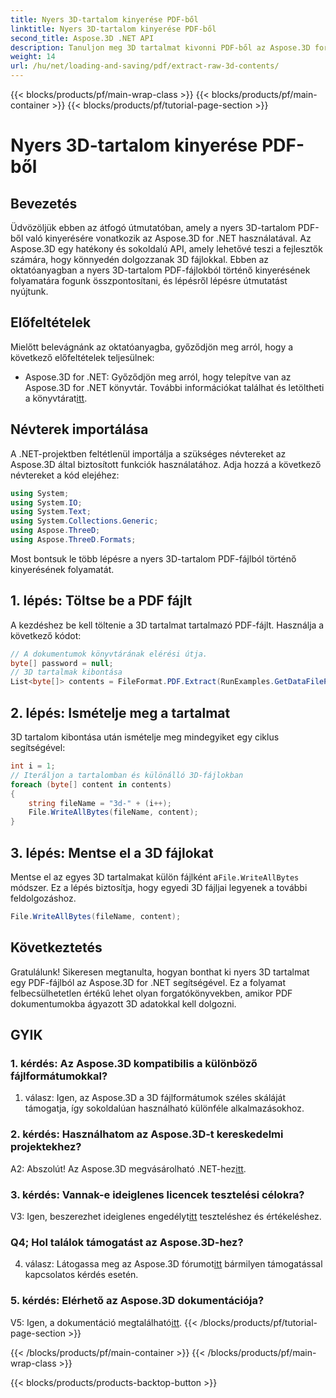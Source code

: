 ```yaml
---
title: Nyers 3D-tartalom kinyerése PDF-ből
linktitle: Nyers 3D-tartalom kinyerése PDF-ből
second_title: Aspose.3D .NET API
description: Tanuljon meg 3D tartalmat kivonni PDF-ből az Aspose.3D for .NET segítségével. Útmutató lépésről lépésre kódpéldákkal.
weight: 14
url: /hu/net/loading-and-saving/pdf/extract-raw-3d-contents/
---
```


{{< blocks/products/pf/main-wrap-class >}}
{{< blocks/products/pf/main-container >}}
{{< blocks/products/pf/tutorial-page-section >}}

# Nyers 3D-tartalom kinyerése PDF-ből

## Bevezetés

Üdvözöljük ebben az átfogó útmutatóban, amely a nyers 3D-tartalom PDF-ből való kinyerésére vonatkozik az Aspose.3D for .NET használatával. Az Aspose.3D egy hatékony és sokoldalú API, amely lehetővé teszi a fejlesztők számára, hogy könnyedén dolgozzanak 3D fájlokkal. Ebben az oktatóanyagban a nyers 3D-tartalom PDF-fájlokból történő kinyerésének folyamatára fogunk összpontosítani, és lépésről lépésre útmutatást nyújtunk.

## Előfeltételek

Mielőtt belevágnánk az oktatóanyagba, győződjön meg arról, hogy a következő előfeltételek teljesülnek:

-  Aspose.3D for .NET: Győződjön meg arról, hogy telepítve van az Aspose.3D for .NET könyvtár. További információkat találhat és letöltheti a könyvtárat[itt](https://releases.aspose.com/3d/net/).

## Névterek importálása

A .NET-projektben feltétlenül importálja a szükséges névtereket az Aspose.3D által biztosított funkciók használatához. Adja hozzá a következő névtereket a kód elejéhez:

```csharp
using System;
using System.IO;
using System.Text;
using System.Collections.Generic;
using Aspose.ThreeD;
using Aspose.ThreeD.Formats;
```

Most bontsuk le több lépésre a nyers 3D-tartalom PDF-fájlból történő kinyerésének folyamatát.

## 1. lépés: Töltse be a PDF fájlt

A kezdéshez be kell töltenie a 3D tartalmat tartalmazó PDF-fájlt. Használja a következő kódot:

```csharp
// A dokumentumok könyvtárának elérési útja.
byte[] password = null;
// 3D tartalmak kibontása
List<byte[]> contents = FileFormat.PDF.Extract(RunExamples.GetDataFilePath("House_Design.pdf"), password);
```

## 2. lépés: Ismételje meg a tartalmat

3D tartalom kibontása után ismételje meg mindegyiket egy ciklus segítségével:

```csharp
int i = 1;
// Iteráljon a tartalomban és különálló 3D-fájlokban
foreach (byte[] content in contents)
{
    string fileName = "3d-" + (i++);
    File.WriteAllBytes(fileName, content);
}
```

## 3. lépés: Mentse el a 3D fájlokat

 Mentse el az egyes 3D tartalmakat külön fájlként a`File.WriteAllBytes` módszer. Ez a lépés biztosítja, hogy egyedi 3D fájljai legyenek a további feldolgozáshoz.

```csharp
File.WriteAllBytes(fileName, content);
```

## Következtetés

Gratulálunk! Sikeresen megtanulta, hogyan bonthat ki nyers 3D tartalmat egy PDF-fájlból az Aspose.3D for .NET segítségével. Ez a folyamat felbecsülhetetlen értékű lehet olyan forgatókönyvekben, amikor PDF dokumentumokba ágyazott 3D adatokkal kell dolgozni.

## GYIK

### 1. kérdés: Az Aspose.3D kompatibilis a különböző fájlformátumokkal?

1. válasz: Igen, az Aspose.3D a 3D fájlformátumok széles skáláját támogatja, így sokoldalúan használható különféle alkalmazásokhoz.

### 2. kérdés: Használhatom az Aspose.3D-t kereskedelmi projektekhez?

 A2: Abszolút! Az Aspose.3D megvásárolható .NET-hez[itt](https://purchase.aspose.com/buy).

### 3. kérdés: Vannak-e ideiglenes licencek tesztelési célokra?

 V3: Igen, beszerezhet ideiglenes engedélyt[itt](https://purchase.aspose.com/temporary-license/) teszteléshez és értékeléshez.

### Q4; Hol találok támogatást az Aspose.3D-hez?

 4. válasz: Látogassa meg az Aspose.3D fórumot[itt](https://forum.aspose.com/c/3d/18) bármilyen támogatással kapcsolatos kérdés esetén.

### 5. kérdés: Elérhető az Aspose.3D dokumentációja?

 V5: Igen, a dokumentáció megtalálható[itt](https://reference.aspose.com/3d/net/).
{{< /blocks/products/pf/tutorial-page-section >}}

{{< /blocks/products/pf/main-container >}}
{{< /blocks/products/pf/main-wrap-class >}}

{{< blocks/products/products-backtop-button >}}
